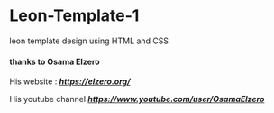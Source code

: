 # Leon-Template-1
leon template design using HTML and CSS



#### thanks to Osama Elzero 

His website : ***https://elzero.org/***

His youtube channel ***https://www.youtube.com/user/OsamaElzero***
